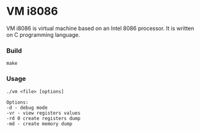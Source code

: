 # VM i8086

VM i8086 is virtual machine based on an Intel 8086 processor. It is written on C programming language.

###  Build
```
make
```

### Usage
```
./vm <file> [options]

Options:
-d - debug mode
-vr - view registers values
-rd 0 create registers dump
-md - create memory dump
```